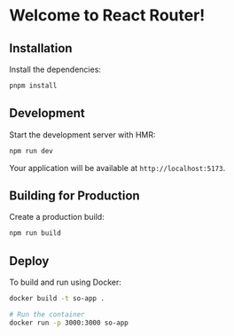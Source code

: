 # Welcome to React Router!

## Installation

Install the dependencies:

```bash
pnpm install
```

## Development

Start the development server with HMR:

```bash
npm run dev
```

Your application will be available at `http://localhost:5173`.

## Building for Production

Create a production build:

```bash
npm run build
```

## Deploy

To build and run using Docker:

```bash
docker build -t so-app .

# Run the container
docker run -p 3000:3000 so-app
```

